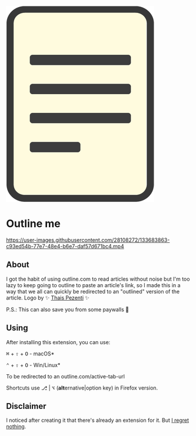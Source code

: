 ![Outline me "logo"](logo-128.png)
# Outline me

https://user-images.githubusercontent.com/28108272/133683863-c93ed54b-77e7-48e4-b6e7-daf57d671bc4.mp4

## About
I got the habit of using outline.com to read articles without noise but I'm too lazy to keep going to outline to paste an article's link, so I made this in a way that we all can quickly be redirected to an "outlined" version of the article.
Logo by :sparkles: [Thais Pezenti](https://linktree.com.br/new/ThaisPezenti) :sparkles:

P.S.: This can also save you from some paywalls 👀

## Using
After installing this extension, you can use:

<kbd>⌘</kbd> + <kbd>⇧</kbd> + <kbd>O</kbd> - macOS*

<kbd>⌃</kbd> + <kbd>⇧</kbd> + <kbd>O</kbd> - Win/Linux*

To be redirected to an outline.com/active-tab-url

Shortcuts use <kbd>⎇</kbd> | <kbd>⌥</kbd> (**alt**ernative|option key) in Firefox version.

## Disclaimer
I noticed after creating it that there's already an extension for it. But [I regret nothing](https://en.wikipedia.org/wiki/Not_invented_here).
